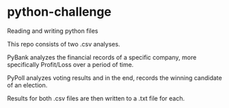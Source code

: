 # python-challenge
Reading and writing python files

This repo consists of two .csv analyses.  

PyBank analyzes the financial records of a specific company, more specifically Profit/Loss over a period of time.

PyPoll analyzes voting results and in the end, records the winning candidate of an election.

Results for both .csv files are then written to a .txt file for each.
